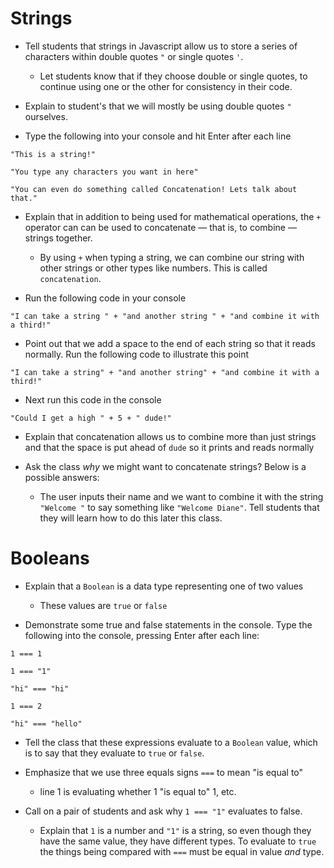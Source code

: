 # Strings

* Tell students that strings in Javascript allow us to store a series of characters within double quotes `"` or single quotes `'`.

    * Let students know that if they choose double or single quotes, to continue using one or the other for consistency in their code.

* Explain to student's that we will mostly be using double quotes `"` ourselves.

* Type the following into your console and hit Enter after each line

```
"This is a string!"

"You type any characters you want in here"

"You can even do something called Concatenation! Lets talk about that."
```

* Explain that in addition to being used for mathematical operations, the `+` operator can can be used to concatenate &mdash; that is, to combine &mdash; strings together.

    * By using `+` when typing a string, we can combine our string with other strings or other types like numbers. This is called `concatenation`.

* Run the following code in your console

```
"I can take a string " + "and another string " + "and combine it with a third!"
```

* Point out that we add a space to the end of each string so that it reads normally. Run the following code to illustrate this point

```
"I can take a string" + "and another string" + "and combine it with a third!"
```

* Next run this code in the console

```
"Could I get a high " + 5 + " dude!"
```

* Explain that concatenation allows us to combine more than just strings and that the space is put ahead of `dude` so it prints and reads normally

* Ask the class *why* we might want to concatenate strings? Below is a possible answers:

  * The user inputs their name and we want to combine it with the string `"Welcome "` to say something like `"Welcome Diane"`. Tell students that they will learn how to do this later this class.

# Booleans

* Explain that a `Boolean` is a data type representing one of two values

    * These values are `true` or `false`

* Demonstrate some true and false statements in the console. Type the following into the console, pressing Enter after each line:

```
1 === 1

1 === "1"

"hi" === "hi"

1 === 2

"hi" === "hello"
```

* Tell the class that these expressions evaluate to a `Boolean` value, which is to say that they evaluate to `true` or `false`.

* Emphasize that we use three equals signs `===` to mean "is equal to"

  * line 1 is evaluating whether 1 "is equal to" 1, etc.

* Call on a pair of students and ask why `1 === "1"` evaluates to false.

  * Explain that `1` is a number and `"1"` is a string, so even though they have the same value, they have different types. To evaluate to `true` the things being compared with `===` must be equal in value *and* type.
